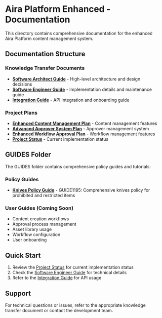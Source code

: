 # Aira Platform Enhanced - Documentation

This directory contains comprehensive documentation for the enhanced Aira Platform content management system.

## Documentation Structure

### Knowledge Transfer Documents
- **[Software Architect Guide](knowledge-transfer/architect-guide.md)** - High-level architecture and design decisions
- **[Software Engineer Guide](knowledge-transfer/engineer-guide.md)** - Implementation details and maintenance guide
- **[Integration Guide](knowledge-transfer/integration-guide.md)** - API integration and onboarding guide

### Project Plans
- **[Enhanced Content Management Plan](../plans/enhanced-content-management-plan.md)** - Content management features
- **[Advanced Approver System Plan](../plans/advanced-approver-system-plan.md)** - Approver management system
- **[Enhanced Workflow Approval Plan](../plans/enhanced-workflow-approval-plan.md)** - Workflow management features
- **[Project Status](../plans/project-status.md)** - Current implementation status

## GUIDES Folder
The GUIDES folder contains comprehensive policy guides and tutorials:

### Policy Guides
- **[Knives Policy Guide](guides/knives-policy-guide.md)** - GUIDE1195: Comprehensive knives policy for prohibited and restricted items

### User Guides (Coming Soon)
- Content creation workflows
- Approval process management
- Asset library usage
- Workflow configuration
- User onboarding

## Quick Start
1. Review the [Project Status](../plans/project-status.md) for current implementation status
2. Check the [Software Engineer Guide](knowledge-transfer/engineer-guide.md) for technical details
3. Refer to the [Integration Guide](knowledge-transfer/integration-guide.md) for API usage

## Support
For technical questions or issues, refer to the appropriate knowledge transfer document or contact the development team.
